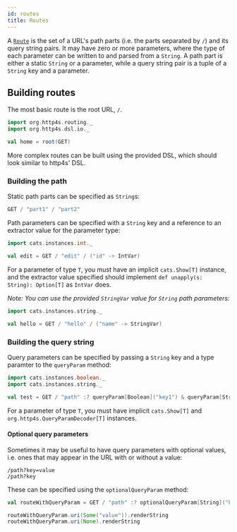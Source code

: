 ```yaml
---
id: routes
title: Routes
---
```


A [`Route`](@GITHUB_ROUTING_URL@/Route.scala) is the set of a URL's path parts (i.e. the parts separated by `/`) and its query string pairs. It may have zero or more parameters, where the type of each parameter can be written to and parsed from a `String`. A path part is either a static `String` or a parameter, while a query string pair is a tuple of a `String` key and a parameter.

## Building routes

The most basic route is the root URL, `/`.

```scala mdoc
import org.http4s.routing._
import org.http4s.dsl.io._

val home = root(GET)
```

More complex routes can be built using the provided DSL, which should look similar to http4s' DSL.

### Building the path

Static path parts can be specified as `String`s:

```scala mdoc
GET / "part1" / "part2"
```

Path parameters can be specified with a `String` key and a reference to an extractor value for the parameter type:

```scala mdoc
import cats.instances.int._

val edit = GET / "edit" / ("id" -> IntVar)
```

For a parameter of type `T`, you must have an implicit `cats.Show[T]` instance, and the extractor value specified should implement `def unapply(s: String): Option[T]` as `IntVar` does.

*Note: You can use the provided `StringVar` value for `String` path parameters:*

```scala mdoc
import cats.instances.string._

val hello = GET / "hello" / ("name" -> StringVar)
```

### Building the query string

Query parameters can be specified by passing a `String` key and a type paramter to the `queryParam` method:

```scala mdoc
import cats.instances.boolean._
import cats.instances.string._

val test = GET / "path" :? queryParam[Boolean]("key1") & queryParam[String]("key2")
```

For a parameter of type `T`, you must have implicit `cats.Show[T]` and `org.http4s.QueryParamDecoder[T]` instances.

#### Optional query parameters

Sometimes it may be useful to have query parameters with optional values, i.e. ones that may appear in the URL with or without a value:

```
/path?key=value
/path?key
```

These can be specified using the `optionalQueryParam` method:

```scala mdoc
val routeWithQueryParam = GET / "path" :? optionalQueryParam[String]("key")

routeWithQueryParam.uri(Some("value")).renderString
routeWithQueryParam.uri(None).renderString
```

